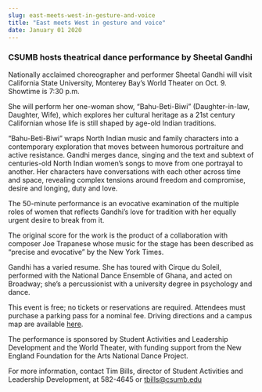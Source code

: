 ```yaml
---
slug: east-meets-west-in-gesture-and-voice
title: "East meets West in gesture and voice"
date: January 01 2020
---
```


 
<h3>CSUMB hosts theatrical dance performance by Sheetal Gandhi</h3>
<p>
  Nationally acclaimed choreographer and performer Sheetal Gandhi will visit
  California State University, Monterey Bay’s World Theater on Oct. 9. Showtime
  is 7:30 p.m.
</p>
<p>
  She will perform her one-woman show, “Bahu-Beti-Biwi” (Daughter-in-law,
  Daughter, Wife), which explores her cultural heritage as a 21st century
  Californian whose life is still shaped by age-old Indian traditions.
</p>
<p>
  “Bahu-Beti-Biwi” wraps North Indian music and family characters into a
  contemporary exploration that moves between humorous portraiture and active
  resistance. Gandhi merges dance, singing and the text and subtext of
  centuries-old North Indian women’s songs to move from one portrayal to
  another. Her characters have conversations with each other across time and
  space, revealing complex tensions around freedom and compromise, desire and
  longing, duty and love.
</p>
<p>
  The 50-minute performance is an evocative examination of the multiple roles of
  women that reflects Gandhi’s love for tradition with her equally urgent desire
  to break from it.
</p>
<p>
  The original score for the work is the product of a collaboration with
  composer Joe Trapanese whose music for the stage has been described as
  “precise and evocative” by the New York Times.
</p>
<p>
  Gandhi has a varied resume. She has toured with Cirque du Soleil, performed
  with the National Dance Ensemble of Ghana, and acted on Broadway; she’s a
  percussionist with a university degree in psychology and dance.
</p>
<p>
  This event is free; no tickets or reservations are required. Attendees must
  purchase a parking pass for a nominal fee. Driving directions and a campus map
  are available <a href="https://csumb.edu/map">here</a>.
</p>
<p>
  The performance is sponsored by Student Activities and Leadership Development
  and the World Theater, with funding support from the New England Foundation
  for the Arts National Dance Project.
</p>
<p>
  For more information, contact Tim Bills, director of Student Activities and
  Leadership Development, at 582-4645 or
  <a
    href="&#109;&#x61;&#x69;&#108;&#116;&#x6f;&#58;&#116;&#x62;&#x69;&#108;&#x6c;&#x73;&#64;&#99;&#x73;&#117;&#109;&#x62;&#x2e;&#101;&#x64;&#x75;"
    >tbills@csumb.edu</a
  >
</p>
 
